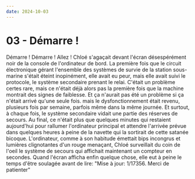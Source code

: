 ```yaml
---
date: 2024-10-03
---
```

# 03 - Démarre !

Démarre ! Démarre ! Allez ! Chloé s'agaçait devant l'écran désespérément noir de la
console de l'ordinateur de bord. La première fois que le circuit électronique gérant
l'ensemble des systèmes de survie de la station sous-marine s'était éteint inopinément,
elle avait eu peur, mais elle avait suivi le protocole, le système secondaire prenant le
relai. C'était un problème certes rare, mais ce n'était déjà alors pas la première fois
que la machine montrait des signes de faiblesse. Et ça n'aurait pas été un problème si
ça n'était arrivé qu'une seule fois. mais le dysfonctionnement était revenu, plusieurs
fois par semaine, parfois même dans la même journée. Et surtout, à chaque fois, le
système secondaire vidait une partie des réserves de secours. Au final, ce n'était plus
que quelques minutes qui restaient aujourd'hui pour rallumer l'ordinateur principal et
attendre l'arrivée prévue dans quelques heures à peine de la navette qui la sortirait de
cette satanée bicoque. L'ordinateur, comme à son habitude émettait bips incongrus et
lumières clignotantes d'un rouge menaçant, Chloé surveillait du coin de l'oeil le
système de secours qui affichait maintenant un compteur en secondes. Quand l'écran
afficha enfin quelque chose, elle eut à peine le temps d'être soulagée avant de lire:
"Mise à jour: 1/17356. Merci de patienter"
